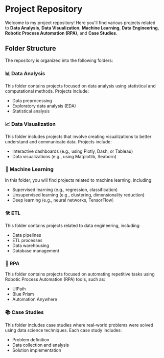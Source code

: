 # Project Repository

Welcome to my project repository! Here you'll find various projects related to **Data Analysis**, **Data Visualization**, **Machine Learning**, **Data Engineering**, **Robotic Process Automation (RPA)**, and **Case Studies**.

## Folder Structure

The repository is organized into the following folders:

### 📊 **Data Analysis**
This folder contains projects focused on data analysis using statistical and computational methods. Projects include:
- Data preprocessing
- Exploratory data analysis (EDA)
- Statistical analysis

### 📈 **Data Visualization**
This folder includes projects that involve creating visualizations to better understand and communicate data. Projects include:
- Interactive dashboards (e.g., using Plotly, Dash, or Tableau)
- Data visualizations (e.g., using Matplotlib, Seaborn)

### 🤖 **Machine Learning**
In this folder, you will find projects related to machine learning, including:
- Supervised learning (e.g., regression, classification)
- Unsupervised learning (e.g., clustering, dimensionality reduction)
- Deep learning (e.g., neural networks, TensorFlow)

### 🛠️ **ETL**
This folder contains projects related to data engineering, including:
- Data pipelines
- ETL processes
- Data warehousing
- Database management

### 🤖 **RPA**
This folder contains projects focused on automating repetitive tasks using Robotic Process Automation (RPA) tools, such as:
- UIPath
- Blue Prism
- Automation Anywhere

### 📚 **Case Studies**
This folder includes case studies where real-world problems were solved using data science techniques. Each case study includes:
- Problem definition
- Data collection and analysis
- Solution implementation
